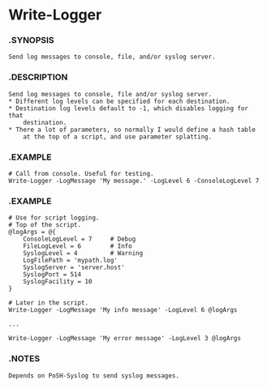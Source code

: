 # Write-Logger

### .SYNOPSIS
    Send log messages to console, file, and/or syslog server.
### .DESCRIPTION
    Send log messages to console, file and/or syslog server.
    * Different log levels can be specified for each destination.
    * Destination log levels default to -1, which disables logging for that
        destination.
    * There a lot of parameters, so normally I would define a hash table
        at the top of a script, and use parameter splatting.
### .EXAMPLE
    # Call from console. Useful for testing.
    Write-Logger -LogMessage 'My message.' -LogLevel 6 -ConsoleLogLevel 7
### .EXAMPLE
    # Use for script logging.
    # Top of the script.
    @logArgs = @{
        ConsoleLogLevel = 7     # Debug
        FileLogLevel = 6        # Info
        SyslogLevel = 4         # Warning
        LogFilePath = 'mypath.log'
        SyslogServer = 'server.host'
        SyslogPort = 514
        SyslogFacility = 10
    }

    # Later in the script.
    Write-Logger -LogMessage 'My info message' -LogLevel 6 @logArgs

    ...

    Write-Logger -LogMessage 'My error message' -LogLevel 3 @logArgs

### .NOTES
    Depends on PoSH-Syslog to send syslog messages.
